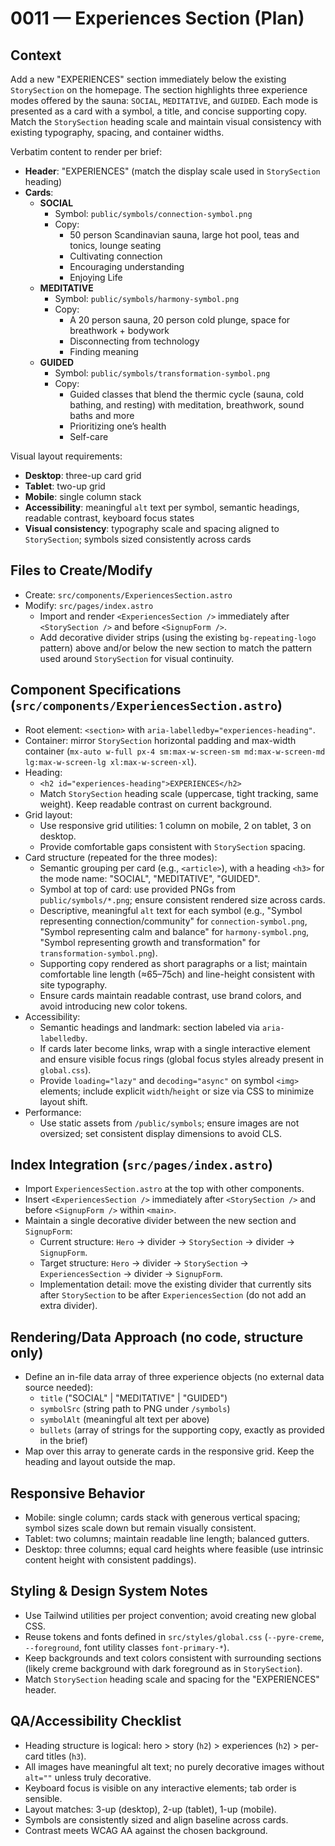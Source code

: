# 0011 — Experiences Section (Plan)

## Context
Add a new "EXPERIENCES" section immediately below the existing `StorySection` on the homepage. The section highlights three experience modes offered by the sauna: `SOCIAL`, `MEDITATIVE`, and `GUIDED`. Each mode is presented as a card with a symbol, a title, and concise supporting copy. Match the `StorySection` heading scale and maintain visual consistency with existing typography, spacing, and container widths.

Verbatim content to render per brief:
- **Header**: "EXPERIENCES" (match the display scale used in `StorySection` heading)
- **Cards**:
  - **SOCIAL**
    - Symbol: `public/symbols/connection-symbol.png`
    - Copy:
      - 50 person Scandinavian sauna, large hot pool, teas and tonics, lounge seating
      - Cultivating connection
      - Encouraging understanding
      - Enjoying Life
  - **MEDITATIVE**
    - Symbol: `public/symbols/harmony-symbol.png`
    - Copy:
      - A 20 person sauna, 20 person cold plunge, space for breathwork + bodywork 
      - Disconnecting from technology
      - Finding meaning
  - **GUIDED**
    - Symbol: `public/symbols/transformation-symbol.png`
    - Copy:
      - Guided classes that blend the thermic cycle (sauna, cold bathing, and resting) with meditation, breathwork, sound baths and more
      - Prioritizing one’s health
      - Self-care

Visual layout requirements:
- **Desktop**: three-up card grid
- **Tablet**: two-up grid
- **Mobile**: single column stack
- **Accessibility**: meaningful `alt` text per symbol, semantic headings, readable contrast, keyboard focus states
- **Visual consistency**: typography scale and spacing aligned to `StorySection`; symbols sized consistently across cards

## Files to Create/Modify
- Create: `src/components/ExperiencesSection.astro`
- Modify: `src/pages/index.astro`
  - Import and render `<ExperiencesSection />` immediately after `<StorySection />` and before `<SignupForm />`.
  - Add decorative divider strips (using the existing `bg-repeating-logo` pattern) above and/or below the new section to match the pattern used around `StorySection` for visual continuity.

## Component Specifications (`src/components/ExperiencesSection.astro`)
- Root element: `<section>` with `aria-labelledby="experiences-heading"`.
- Container: mirror `StorySection` horizontal padding and max-width container (`mx-auto w-full px-4 sm:max-w-screen-sm md:max-w-screen-md lg:max-w-screen-lg xl:max-w-screen-xl`).
- Heading:
  - `<h2 id="experiences-heading">EXPERIENCES</h2>`
  - Match `StorySection` heading scale (uppercase, tight tracking, same weight). Keep readable contrast on current background.
- Grid layout:
  - Use responsive grid utilities: 1 column on mobile, 2 on tablet, 3 on desktop.
  - Provide comfortable gaps consistent with `StorySection` spacing.
- Card structure (repeated for the three modes):
  - Semantic grouping per card (e.g., `<article>`), with a heading `<h3>` for the mode name: "SOCIAL", "MEDITATIVE", "GUIDED".
  - Symbol at top of card: use provided PNGs from `public/symbols/*.png`; ensure consistent rendered size across cards.
  - Descriptive, meaningful `alt` text for each symbol (e.g., "Symbol representing connection/community" for `connection-symbol.png`, "Symbol representing calm and balance" for `harmony-symbol.png`, "Symbol representing growth and transformation" for `transformation-symbol.png`).
  - Supporting copy rendered as short paragraphs or a list; maintain comfortable line length (≈65–75ch) and line-height consistent with site typography.
  - Ensure cards maintain readable contrast, use brand colors, and avoid introducing new color tokens.
- Accessibility:
  - Semantic headings and landmark: section labeled via `aria-labelledby`.
  - If cards later become links, wrap with a single interactive element and ensure visible focus rings (global focus styles already present in `global.css`).
  - Provide `loading="lazy"` and `decoding="async"` on symbol `<img>` elements; include explicit `width`/`height` or size via CSS to minimize layout shift.
- Performance:
  - Use static assets from `/public/symbols`; ensure images are not oversized; set consistent display dimensions to avoid CLS.

## Index Integration (`src/pages/index.astro`)
- Import `ExperiencesSection.astro` at the top with other components.
- Insert `<ExperiencesSection />` immediately after `<StorySection />` and before `<SignupForm />` within `<main>`.
- Maintain a single decorative divider between the new section and `SignupForm`:
  - Current structure: `Hero` → divider → `StorySection` → divider → `SignupForm`.
  - Target structure: `Hero` → divider → `StorySection` → `ExperiencesSection` → divider → `SignupForm`.
  - Implementation detail: move the existing divider that currently sits after `StorySection` to be after `ExperiencesSection` (do not add an extra divider).

## Rendering/Data Approach (no code, structure only)
- Define an in-file data array of three experience objects (no external data source needed):
  - `title` ("SOCIAL" | "MEDITATIVE" | "GUIDED")
  - `symbolSrc` (string path to PNG under `/symbols`)
  - `symbolAlt` (meaningful alt text per above)
  - `bullets` (array of strings for the supporting copy, exactly as provided in the brief)
- Map over this array to generate cards in the responsive grid. Keep the heading and layout outside the map.

## Responsive Behavior
- Mobile: single column; cards stack with generous vertical spacing; symbol sizes scale down but remain visually consistent.
- Tablet: two columns; maintain readable line length; balanced gutters.
- Desktop: three columns; equal card heights where feasible (use intrinsic content height with consistent paddings).

## Styling & Design System Notes
- Use Tailwind utilities per project convention; avoid creating new global CSS.
- Reuse tokens and fonts defined in `src/styles/global.css` (`--pyre-creme`, `--foreground`, font utility classes `font-primary-*`).
- Keep backgrounds and text colors consistent with surrounding sections (likely creme background with dark foreground as in `StorySection`).
- Match `StorySection` heading scale and spacing for the "EXPERIENCES" header.

## QA/Accessibility Checklist
- Heading structure is logical: hero > story (`h2`) > experiences (`h2`) > per-card titles (`h3`).
- All images have meaningful alt text; no purely decorative images without `alt=""` unless truly decorative.
- Keyboard focus is visible on any interactive elements; tab order is sensible.
- Layout matches: 3-up (desktop), 2-up (tablet), 1-up (mobile).
- Symbols are consistently sized and align baseline across cards.
- Contrast meets WCAG AA against the chosen background.


